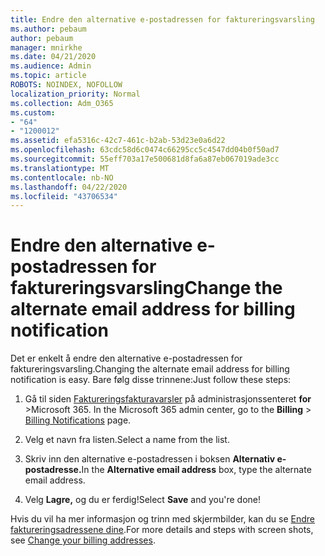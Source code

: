 ```yaml
---
title: Endre den alternative e-postadressen for faktureringsvarsling
ms.author: pebaum
author: pebaum
manager: mnirkhe
ms.date: 04/21/2020
ms.audience: Admin
ms.topic: article
ROBOTS: NOINDEX, NOFOLLOW
localization_priority: Normal
ms.collection: Adm_O365
ms.custom:
- "64"
- "1200012"
ms.assetid: efa5316c-42c7-461c-b2ab-53d23e0a6d22
ms.openlocfilehash: 63cdc58d6c0474c66295cc5c4547dd04b0f50ad7
ms.sourcegitcommit: 55eff703a17e500681d8fa6a87eb067019ade3cc
ms.translationtype: MT
ms.contentlocale: nb-NO
ms.lasthandoff: 04/22/2020
ms.locfileid: "43706534"
---
```

# <a name="change-the-alternate-email-address-for-billing-notification"></a><span data-ttu-id="63745-102">Endre den alternative e-postadressen for faktureringsvarsling</span><span class="sxs-lookup"><span data-stu-id="63745-102">Change the alternate email address for billing notification</span></span>

<span data-ttu-id="63745-103">Det er enkelt å endre den alternative e-postadressen for faktureringsvarsling.</span><span class="sxs-lookup"><span data-stu-id="63745-103">Changing the alternate email address for billing notification is easy.</span></span> <span data-ttu-id="63745-104">Bare følg disse trinnene:</span><span class="sxs-lookup"><span data-stu-id="63745-104">Just follow these steps:</span></span>
  
1. <span data-ttu-id="63745-105">Gå til siden [Faktureringsfakturavarsler](https://go.microsoft.com/fwlink/p/?linkid=853212) på administrasjonssenteret **for** \>Microsoft 365.  </span><span class="sxs-lookup"><span data-stu-id="63745-105">In the Microsoft 365 admin center, go to the **Billing** \>  [Billing Notifications](https://go.microsoft.com/fwlink/p/?linkid=853212) page.</span></span>

2. <span data-ttu-id="63745-106">Velg et navn fra listen.</span><span class="sxs-lookup"><span data-stu-id="63745-106">Select a name from the list.</span></span>

3. <span data-ttu-id="63745-107">Skriv inn den alternative e-postadressen i boksen **Alternativ e-postadresse.**</span><span class="sxs-lookup"><span data-stu-id="63745-107">In the **Alternative email address** box, type the alternate email address.</span></span>

4. <span data-ttu-id="63745-108">Velg **Lagre,** og du er ferdig!</span><span class="sxs-lookup"><span data-stu-id="63745-108">Select **Save** and you're done!</span></span>

<span data-ttu-id="63745-109">Hvis du vil ha mer informasjon og trinn med skjermbilder, kan du se [Endre faktureringsadressene dine](https://docs.microsoft.com/office365/admin/subscriptions-and-billing/change-your-billing-addresses).</span><span class="sxs-lookup"><span data-stu-id="63745-109">For more details and steps with screen shots, see [Change your billing addresses](https://docs.microsoft.com/office365/admin/subscriptions-and-billing/change-your-billing-addresses).</span></span>
  